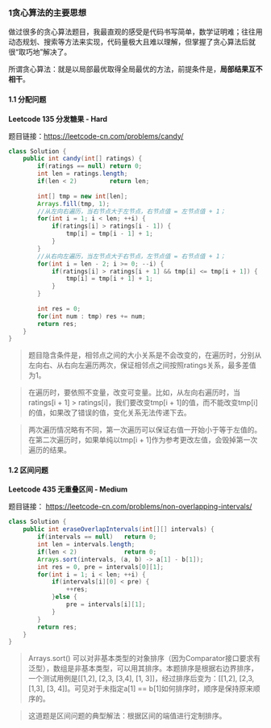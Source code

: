 ### 1贪心算法的主要思想

​        做过很多的贪心算法题目，我最直观的感受是代码书写简单，数学证明难；往往用动态规划、搜索等方法来实现，代码量极大且难以理解，但掌握了贪心算法后就很“取巧地”解决了。

​       所谓贪心算法：就是以局部最优取得全局最优的方法，前提条件是，**局部结果互不相干**。

#### 1.1 分配问题

**Leetcode 135 分发糖果 - Hard**

题目链接：https://leetcode-cn.com/problems/candy/

```java
class Solution {
    public int candy(int[] ratings) {
        if(ratings == null) return 0;
        int len = ratings.length;
        if(len < 2)         return len;
        
        int[] tmp = new int[len];
        Arrays.fill(tmp, 1);
        //从左向右遍历，当右节点大于左节点，右节点值 = 左节点值 + 1；
        for(int i = 1; i < len; ++i) {
            if(ratings[i] > ratings[i - 1]) {
                tmp[i] = tmp[i - 1] + 1;
            }
        }
        //从右向左遍历，当左节点大于右节点，左节点值 = 右节点值 + 1；
        for(int i = len - 2; i >= 0; --i) {
            if(ratings[i] > ratings[i + 1] && tmp[i] <= tmp[i + 1]) {
                tmp[i] = tmp[i + 1] + 1;
            }
        }
        
        int res = 0;
        for(int num : tmp) res += num;
        return res;
    }
}
```



> 题目隐含条件是，相邻点之间的大小关系是不会改变的，在遍历时，分别从左向右、从右向左遍历两次，保证相邻点之间按照ratings关系，最多差值为1。

> 在遍历时，要依照不变量，改变可变量。比如，从左向右遍历时，当ratings[i + 1] > ratings[i]，我们要改变tmp[i + 1]的值，而不能改变tmp[i]的值，如果改了错误的值，变化关系无法传递下去。

> 两次遍历情况略有不同，第一次遍历可以保证右值一开始小于等于左值的。在第二次遍历时，如果单纯以tmp[i + 1]作为参考更改左值，会毁掉第一次遍历的结果。





#### 1.2 区间问题

**Leetcode 435 无重叠区间 - Medium**

题目链接： https://leetcode-cn.com/problems/non-overlapping-intervals/

```java
class Solution {
    public int eraseOverlapIntervals(int[][] intervals) {
        if(intervals == null)   return 0;
        int len = intervals.length;
        if(len < 2)             return 0;
        Arrays.sort(intervals, (a, b) -> a[1] - b[1]);
        int res = 0, pre = intervals[0][1];
        for(int i = 1; i < len; ++i) {
            if(intervals[i][0] < pre) {
                ++res;
            }else {
                pre = intervals[i][1];
            }
        }
        return res;
    }
}
```



> Arrays.sort() 可以对非基本类型的对象排序（因为Comparator接口要求有泛型），数组是非基本类型，可以用其排序。本题排序是根据右边界排序，一个测试用例是[[1,2], [2,3, [3,4], [1, 3]]，经过排序后变为：[[1,2], [2,3, [1,3], [3, 4]]。可见对于未指定a[1] == b[1]如何排序时，顺序是保持原来顺序的。

> 这道题是区间问题的典型解法：根据区间的端值进行定制排序。